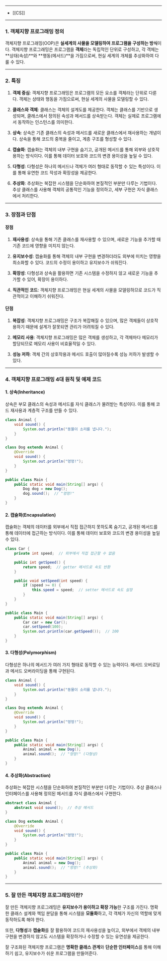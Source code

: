 
---
- [[CS]]
---
### 1. 객체지향 프로그래밍 정의

객체지향 프로그래밍(OOP)은 **실세계의 사물을 모델링하여 프로그램을 구성하는 방식**이다. 객체지향 프로그래밍은 프로그램을 **객체**라는 독립적인 단위로 구성하고, 각 객체는 **상태(속성)**와 **행동(메서드)**을 가짐으로써, 현실 세계의 개체를 추상화하여 다룰 수 있다.

---
### 2. 특징

1. **객체 중심**: 객체지향 프로그래밍은 프로그램의 모든 요소를 객체라는 단위로 다룬다. 객체는 상태와 행동을 가짐으로써, 현실 세계의 사물을 모델링할 수 있다.
    
2. **클래스와 객체**: 클래스는 객체의 설계도를 제공한다. 객체는 클래스를 기반으로 생성되며, 클래스에서 정의된 속성과 메서드를 상속받는다. 객체는 실제로 프로그램에서 동작하는 인스턴스를 의미한다.
    
3. **상속**: 상속은 기존 클래스의 속성과 메서드를 새로운 클래스에서 재사용하는 개념이다. 상속을 통해 코드의 중복을 줄이고, 계층 구조를 형성할 수 있다.
    
4. **캡슐화**: 캡슐화는 객체의 내부 구현을 숨기고, 공개된 메서드를 통해 외부와 상호작용하는 방식이다. 이를 통해 데이터 보호와 코드의 변경 용이성을 높일 수 있다.
    
5. **다형성**: 다형성은 하나의 메서드나 객체가 여러 형태로 동작할 수 있는 특성이다. 이를 통해 유연한 코드 작성과 확장성을 제공한다.
    
6. **추상화**: 추상화는 복잡한 시스템을 단순화하여 본질적인 부분만 다루는 기법이다. 추상 클래스를 사용해 객체의 공통적인 기능을 정의하고, 세부 구현은 자식 클래스에서 처리한다.
    

---
### 3. 장점과 단점

#### 장점

1. **재사용성**: 상속을 통해 기존 클래스를 재사용할 수 있으며, 새로운 기능을 추가할 때 기존 코드에 영향을 미치지 않는다.
    
2. **유지보수성**: 캡슐화를 통해 객체의 내부 구현을 변경하더라도 외부에 미치는 영향을 최소화할 수 있다. 코드의 수정이 용이하고 유지보수가 쉬워진다.
    
3. **확장성**: 다형성과 상속을 활용하면 기존 시스템을 수정하지 않고 새로운 기능을 추가할 수 있어, 확장이 용이하다.
    
4. **직관적인 코드**: 객체지향 프로그래밍은 현실 세계의 사물을 모델링하므로 코드가 직관적이고 이해하기 쉬워진다.
    

#### 단점

1. **복잡성**: 객체지향 프로그래밍은 구조가 복잡해질 수 있으며, 많은 객체들이 상호작용하기 때문에 설계가 잘못되면 관리가 어려워질 수 있다.
    
2. **메모리 사용**: 객체지향 프로그래밍은 많은 객체를 생성하고, 각 객체마다 메모리가 할당되므로 메모리 사용이 비효율적일 수 있다.
    
3. **성능 저하**: 객체 간의 상호작용과 메서드 호출이 많아질수록 성능 저하가 발생할 수 있다.
    

---

### 4. 객체지향 프로그래밍 4대 원칙 및 예제 코드

#### 1. **상속(Inheritance)**

상속은 부모 클래스의 속성과 메서드를 자식 클래스가 물려받는 특성이다. 이를 통해 코드 재사용과 계층적 구조를 만들 수 있다.

```java
class Animal {
    void sound() {
        System.out.println("동물이 소리를 냅니다.");
    }
}

class Dog extends Animal {
    @Override
    void sound() {
        System.out.println("멍멍!");
    }
}

public class Main {
    public static void main(String[] args) {
        Dog dog = new Dog();
        dog.sound();  // "멍멍!"
    }
}

```

#### 2. **캡슐화(Encapsulation)**

캡슐화는 객체의 데이터를 외부에서 직접 접근하지 못하도록 숨기고, 공개된 메서드를 통해 데이터에 접근하는 방식이다. 이를 통해 데이터 보호와 코드의 변경 용이성을 높일 수 있다.

```java
class Car {
    private int speed;  // 외부에서 직접 접근할 수 없음

    public int getSpeed() {
        return speed;  // getter 메서드로 속도 반환
    }

    public void setSpeed(int speed) {
        if (speed >= 0) {
            this.speed = speed;  // setter 메서드로 속도 설정
        }
    }
}

public class Main {
    public static void main(String[] args) {
        Car car = new Car();
        car.setSpeed(100);
        System.out.println(car.getSpeed());  // 100
    }
}
```

#### 3. **다형성(Polymorphism)**

다형성은 하나의 메서드가 여러 가지 형태로 동작할 수 있는 능력이다. 메서드 오버로딩과 메서드 오버라이딩을 통해 구현된다.

```java
class Animal {
    void sound() {
        System.out.println("동물이 소리를 냅니다.");
    }
}

class Dog extends Animal {
    @Override
    void sound() {
        System.out.println("멍멍!");
    }
}

public class Main {
    public static void main(String[] args) {
        Animal animal = new Dog();
        animal.sound();  // "멍멍!" (다형성)
    }
}

```

#### 4. **추상화(Abstraction)**

추상화는 복잡한 시스템을 단순화하여 본질적인 부분만 다루는 기법이다. 추상 클래스나 인터페이스를 사용해 정의된 메서드를 자식 클래스에서 구현한다.

```java
abstract class Animal {
    abstract void sound();  // 추상 메서드
}

class Dog extends Animal {
    @Override
    void sound() {
        System.out.println("멍멍!");
    }
}

public class Main {
    public static void main(String[] args) {
        Animal animal = new Dog();
        animal.sound();  // "멍멍!" (추상화)
    }
}
```

---
### 5. 잘 만든 객체지향 프로그래밍이란?

잘 만든 객체지향 프로그래밍은 **유지보수가 용이하고 확장 가능**한 구조를 가진다.
명확한 클래스 설계와 책임 분담을 통해 시스템을 **모듈화**하고, 각 객체가 자신의 역할에 맞게 동작하도록 해야 한다. 

또한, **다형성**과 **캡슐화**를 잘 활용하여 코드의 재사용성을 높이고, 외부에서 객체의 내부 구현을 변경하지 않고도 시스템을 확장하거나 수정할 수 있는 유연성을 제공한다.

잘 구조화된 객체지향 프로그램은 **명확한 클래스 관계**와 **단순한 인터페이스**를 통해 이해하기 쉽고, 유지보수가 쉬운 프로그램을 만들어준다.

